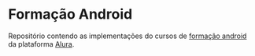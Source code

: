 # Formação Android
Repositório contendo as implementações do cursos de [formação android](https://www.alura.com.br/formacao-android) da plataforma [Alura](https://www.alura.com.br).